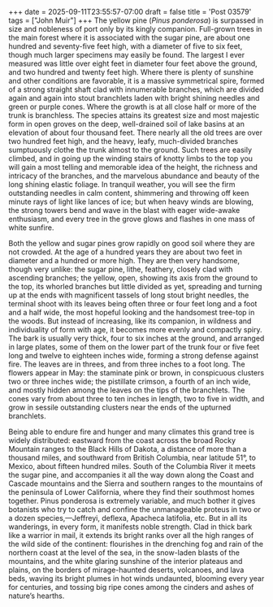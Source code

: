 +++
date = 2025-09-11T23:55:57-07:00
draft = false
title = 'Post 03579'
tags = ["John Muir"]
+++
The yellow pine (_Pinus ponderosa_) is surpassed in size and nobleness of port only by its kingly companion. Full-grown trees in the main forest where it is associated with the sugar pine, are about one hundred and seventy-five feet high, with a diameter of five to six feet, though much larger specimens may easily be found. The largest I ever measured was little over eight feet in diameter four feet above the ground, and two hundred and twenty feet high. Where there is plenty of sunshine and other conditions are favorable, it is a massive symmetrical spire, formed of a strong straight shaft clad with innumerable branches, which are divided again and again into stout branchlets laden with bright shining needles and green or purple cones. Where the growth is at all close half or more of the trunk is branchless. The species attains its greatest size and most majestic form in open groves on the deep, well-drained soil of lake basins at an elevation of about four thousand feet. There nearly all the old trees are over two hundred feet high, and the heavy, leafy, much-divided branches sumptuously clothe the trunk almost to the ground. Such trees are easily climbed, and in going up the winding stairs of knotty limbs to the top you will gain a most telling and memorable idea of the height, the richness and intricacy of the branches, and the marvelous abundance and beauty of the long shining elastic foliage. In tranquil weather, you will see the firm outstanding needles in calm content, shimmering and throwing off keen minute rays of light like lances of ice; but when heavy winds are blowing, the strong towers bend and wave in the blast with eager wide-awake enthusiasm, and every tree in the grove glows and flashes in one mass of white sunfire.

Both the yellow and sugar pines grow rapidly on good soil where they are not crowded. At the age of a hundred years they are about two feet in diameter and a hundred or more high. They are then very handsome, though very unlike: the sugar pine, lithe, feathery, closely clad with ascending branches; the yellow, open, showing its axis from the ground to the top, its whorled branches but little divided as yet, spreading and turning up at the ends with magnificent tassels of long stout bright needles, the terminal shoot with its leaves being often three or four feet long and a foot and a half wide, the most hopeful looking and the handsomest tree-top in the woods. But instead of increasing, like its companion, in wildness and individuality of form with age, it becomes more evenly and compactly spiry. The bark is usually very thick, four to six inches at the ground, and arranged in large plates, some of them on the lower part of the trunk four or five feet long and twelve to eighteen inches wide, forming a strong defense against fire. The leaves are in threes, and from three inches to a foot long. The flowers appear in May: the staminate pink or brown, in conspicuous clusters two or three inches wide; the pistillate crimson, a fourth of an inch wide, and mostly hidden among the leaves on the tips of the branchlets. The cones vary from about three to ten inches in length, two to five in width, and grow in sessile outstanding clusters near the ends of the upturned branchlets.

Being able to endure fire and hunger and many climates this grand tree is widely distributed: eastward from the coast across the broad Rocky Mountain ranges to the Black Hills of Dakota, a distance of more than a thousand miles, and southward from British Columbia, near latitude 51°, to Mexico, about fifteen hundred miles. South of the Columbia River it meets the sugar pine, and accompanies it all the way down along the Coast and Cascade mountains and the Sierra and southern ranges to the mountains of the peninsula of Lower California, where they find their southmost homes together. Pinus ponderosa is extremely variable, and much bother it gives botanists who try to catch and confine the unmanageable proteus in two or a dozen species,—Jeffreyi, deflexa, Apacheca latifolia, etc. But in all its wanderings, in every form, it manifests noble strength. Clad in thick bark like a warrior in mail, it extends its bright ranks over all the high ranges of the wild side of the continent: flourishes in the drenching fog and rain of the northern coast at the level of the sea, in the snow-laden blasts of the mountains, and the white glaring sunshine of the interior plateaus and plains, on the borders of mirage-haunted deserts, volcanoes, and lava beds, waving its bright plumes in hot winds undaunted, blooming every year for centuries, and tossing big ripe cones among the cinders and ashes of nature’s hearths.
